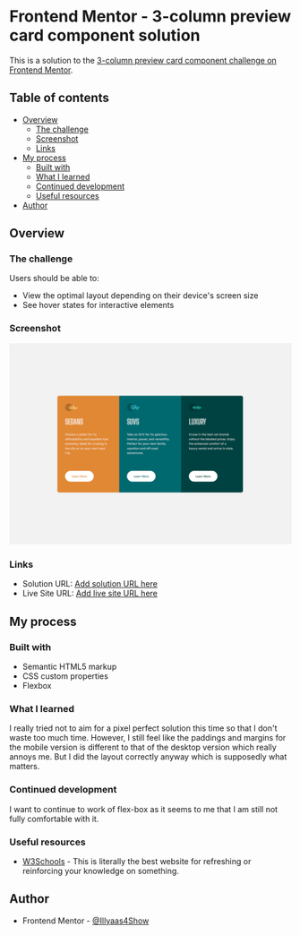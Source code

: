 # Frontend Mentor - 3-column preview card component solution

This is a solution to the [3-column preview card component challenge on Frontend Mentor](https://www.frontendmentor.io/challenges/3column-preview-card-component-pH92eAR2-).

## Table of contents

- [Overview](#overview)
  - [The challenge](#the-challenge)
  - [Screenshot](#screenshot)
  - [Links](#links)
- [My process](#my-process)
  - [Built with](#built-with)
  - [What I learned](#what-i-learned)
  - [Continued development](#continued-development)
  - [Useful resources](#useful-resources)
- [Author](#author)

## Overview

### The challenge

Users should be able to:

- View the optimal layout depending on their device's screen size
- See hover states for interactive elements

### Screenshot

![](screenshot.png)

### Links

- Solution URL: [Add solution URL here](https://github.com/Illyaas4Show/3-column-preview-card-component/blob/main/index.html)
- Live Site URL: [Add live site URL here](https://dynamic-chebakia-0a3c8d.netlify.app)

## My process

### Built with

- Semantic HTML5 markup
- CSS custom properties
- Flexbox

### What I learned

I really tried not to aim for a pixel perfect solution this time so that I don't waste too much time. However, I still feel like the paddings and margins for the mobile version is different to that of the desktop version which really annoys me. But I did the layout correctly anyway which is supposedly what matters.

### Continued development

I want to continue to work of flex-box as it seems to me that I am still not fully comfortable with it.

### Useful resources

- [W3Schools](https://www.w3schools.com/) - This is literally the best website for refreshing or reinforcing your knowledge on something.

## Author

- Frontend Mentor - [@Illyaas4Show](https://www.frontendmentor.io/profile/Illyaas4Show)
